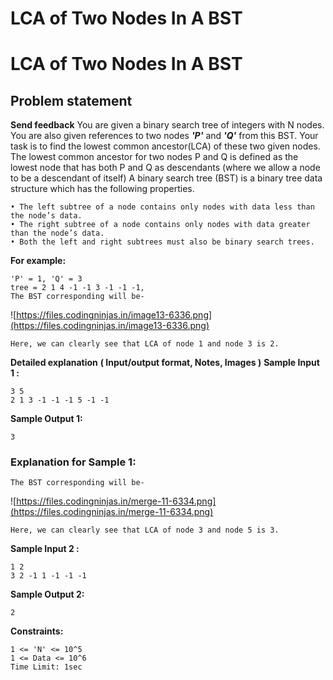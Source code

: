 # LCA of Two Nodes In A BST

# LCA of Two Nodes In A BST
## **Problem statement**
**Send feedback**
You are given a binary search tree of integers with N nodes. You are also given references to two nodes ***'P'*** and ***'Q'*** from this BST.
Your task is to find the lowest common ancestor(LCA) of these two given nodes.
The lowest common ancestor for two nodes P and Q is defined as the lowest node that has both P and Q as descendants (where we allow a node to be a descendant of itself)
A binary search tree (BST) is a binary tree data structure which has the following properties.
```
• The left subtree of a node contains only nodes with data less than the node’s data.
• The right subtree of a node contains only nodes with data greater than the node’s data.
• Both the left and right subtrees must also be binary search trees.
```
**For example:**
```
'P' = 1, 'Q' = 3
tree = 2 1 4 -1 -1 3 -1 -1 -1,
The BST corresponding will be-
```
![https://files.codingninjas.in/image13-6336.png](https://files.codingninjas.in/image13-6336.png)
```
Here, we can clearly see that LCA of node 1 and node 3 is 2.
```
**Detailed explanation**
**( Input/output format, Notes, Images )**
**Sample Input 1 :**
```
3 5
2 1 3 -1 -1 -1 5 -1 -1
```
**Sample Output 1:**
```
3
```
### Explanation for Sample 1:
```
The BST corresponding will be-
```
![https://files.codingninjas.in/merge-11-6334.png](https://files.codingninjas.in/merge-11-6334.png)
```
Here, we can clearly see that LCA of node 3 and node 5 is 3.
```
**Sample Input 2 :**
```
1 2
3 2 -1 1 -1 -1 -1
```
**Sample Output 2:**
```
2
```
**Constraints:**
```
1 <= 'N' <= 10^5
1 <= Data <= 10^6
Time Limit: 1sec
```
